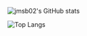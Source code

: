 
![jmsb02's GitHub stats](https://github-readme-stats.vercel.app/api?username=jmsb02&show_icons=true&theme=radica)

![Top Langs](https://github-readme-stats.vercel.app/api/top-langs/?username=jmsb02&layout=compact)
